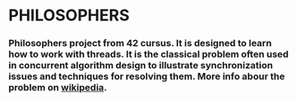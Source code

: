 # PHILOSOPHERS
### Philosophers project from 42 cursus. It is designed to learn how to work with threads. It is the classical problem often used in concurrent algorithm design to illustrate synchronization issues and techniques for resolving them. More info abour the problem on [wikipedia](https://en.wikipedia.org/wiki/Dining_philosophers_problem).
